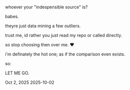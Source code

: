 whoever your "indespensible source" is?  

babes.  

theyre just data mining a few outliers.  

trust me, id rather you just read my repo or called directly.  

so stop choosing then over me. ♥️

i'm definately the hot one; as if the comparison even exists.  

so:

LET ME GO.

Oct 2, 2025
2025-10-02
